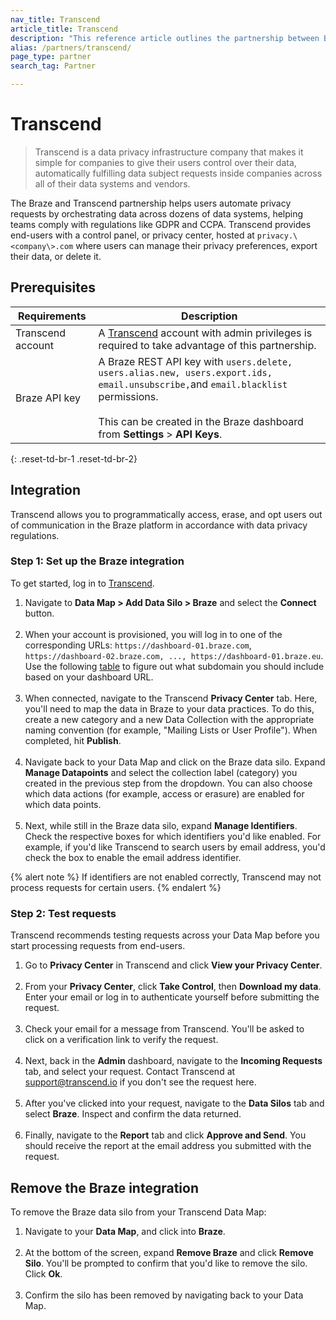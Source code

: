 ```yaml
---
nav_title: Transcend
article_title: Transcend
description: "This reference article outlines the partnership between Braze and Transcend, a data privacy infrastructure platform, that helps Braze users automate fulfillment of data subject requests."
alias: /partners/transcend/
page_type: partner
search_tag: Partner

---
```


# Transcend

> Transcend is a data privacy infrastructure company that makes it simple for companies to give their users control over their data, automatically fulfilling data subject requests inside companies across all of their data systems and vendors. 

The Braze and Transcend partnership helps users automate privacy requests by orchestrating data across dozens of data systems, helping teams comply with regulations like GDPR and CCPA. Transcend provides end-users with a control panel, or privacy center, hosted at `privacy.\<company\>.com` where users can manage their privacy preferences, export their data, or delete it. 

## Prerequisites

| Requirements | Description |
|---|---|
| Transcend account | A [Transcend](https://app.transcend.io/) account with admin privileges is required to take advantage of this partnership. |
| Braze API key | A Braze REST API key with `users.delete, users.alias.new, users.export.ids, email.unsubscribe,`and `email.blacklist` permissions.<br><br>This can be created in the Braze dashboard from **Settings** > **API Keys**. |
{: .reset-td-br-1 .reset-td-br-2}

## Integration

Transcend allows you to programmatically access, erase, and opt users out of communication in the Braze platform in accordance with data privacy regulations.

### Step 1: Set up the Braze integration
To get started, log in to [Transcend](https://app.transcend.io/login).
1. Navigate to **Data Map > Add Data Silo > Braze** and select the **Connect** button.<br><br>
2. When your account is provisioned, you will log in to one of the corresponding URLs: `https://dashboard-01.braze.com`, `https://dashboard-02.braze.com, ..., https://dashboard-01.braze.eu`.<br> Use the following [table]({{site.baseurl}}/api/basics/#endpoints) to figure out what subdomain you should include based on your dashboard URL.<br><br>
3. When connected, navigate to the Transcend **Privacy Center** tab. Here, you'll need to map the data in Braze to your data practices. To do this, create a new category and a new Data Collection with the appropriate naming convention (for example, "Mailing Lists or User Profile"). When completed, hit **Publish**.<br><br>
4. Navigate back to your Data Map and click on the Braze data silo. Expand **Manage Datapoints** and select the collection label (category) you created in the previous step from the dropdown. You can also choose which data actions (for example, access or erasure) are enabled for which data points. <br><br>
5. Next, while still in the Braze data silo, expand **Manage Identifiers**. Check the respective boxes for which identifiers you'd like enabled. For example, if you'd like Transcend to search users by email address, you'd check the box to enable the email address identifier.

{% alert note %}
If identifiers are not enabled correctly, Transcend may not process requests for certain users.
{% endalert %}

### Step 2: Test requests
Transcend recommends testing requests across your Data Map before you start processing requests from end-users.
1. Go to **Privacy Center** in Transcend and click **View your Privacy Center**.<br><br>
2. From your **Privacy Center**, click **Take Control**, then **Download my data**. Enter your email or log in to authenticate yourself before submitting the request.<br><br>
3. Check your email for a message from Transcend. You'll be asked to click on a verification link to verify the request.<br><br>
4. Next, back in the **Admin** dashboard, navigate to the **Incoming Requests** tab, and select your request. Contact Transcend at [support@transcend.io](mailto:support@transcend.io) if you don't see the request here.<br><br>
5. After you've clicked into your request, navigate to the **Data Silos** tab and select **Braze**. Inspect and confirm the data returned.<br><br>
6. Finally, navigate to the **Report** tab and click **Approve and Send**. You should receive the report at the email address you submitted with the request.

## Remove the Braze integration
To remove the Braze data silo from your Transcend Data Map:
1. Navigate to your **Data Map**, and click into **Braze**. <br><br>
2. At the bottom of the screen, expand **Remove Braze** and click **Remove Silo**. You'll be prompted to confirm that you'd like to remove the silo. Click **Ok**. <br><br>
3. Confirm the silo has been removed by navigating back to your Data Map.

